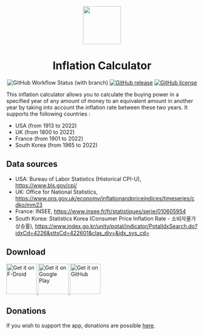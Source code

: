 <div align="center">

<image src="https://github.com/corenting/InflationCalculator/blob/master/fastlane/metadata/android/en-US/images/icon.png" height="100">

# Inflation Calculator

![GitHub Workflow Status (with branch)](https://img.shields.io/github/actions/workflow/status/corenting/InflationCalculator/ci.yml?branch=master)
[![GitHub release](https://img.shields.io/github/release/corenting/InflationCalculator.svg)](https://github.com/corenting/InflationCalculator/releases)
[![GitHub license](https://img.shields.io/github/license/corenting/InflationCalculator.svg)](https://github.com/corenting/InflationCalculator/blob/master/LICENSE)

</div>

This inflation calculator allows you to calculate the buying power in a specified year of any amount of money to an equivalent amount in another year by taking into account the inflation rate between these two years.
It supports the following countries :
- USA (from 1913 to 2022)
- UK (from 1800 to 2022)
- France (from 1901 to 2022)
- South Korea (from 1965 to 2022)

## Data sources

- USA: Bureau of Labor Statistics (Historical CPI-U), https://www.bls.gov/cpi/
- UK: Office for National Statistics, https://www.ons.gov.uk/economy/inflationandpriceindices/timeseries/cdko/mm23
- France: INSEE, https://www.insee.fr/fr/statistiques/serie/010605954
- South Korea:  Statistics Korea (Consumer Price Inflation Rate - 소비자물가상승률), https://www.index.go.kr/unity/potal/indicator/PotalIdxSearch.do?idxCd=4226&sttsCd=422601&clas_div=&idx_sys_cd=

## Download

<a href="https://f-droid.org/packages/fr.corenting.convertisseureurofranc">
      <img alt="Get it on F-Droid" src="https://fdroid.gitlab.io/artwork/badge/get-it-on.png" height="80">
</a>
<a href="https://play.google.com/store/apps/details?id=fr.corenting.convertisseureurofranc&utm_source=github_readme">
      <img alt="Get it on Google Play" src="https://play.google.com/intl/en_us/badges/static/images/badges/en_badge_web_generic.png" height="80">
</a>
<a href="https://github.com/corenting/InflationCalculator/releases/latest">
      <img alt="Get it on GitHub" src="https://i.ibb.co/q0mdc4Z/get-it-on-github.png" height="80">
</a>

## Donations

If you wish to support the app, donations are possible [here](https://corenting.fr/donate).

